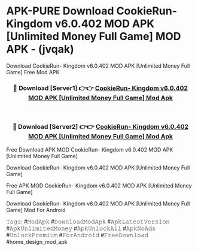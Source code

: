 # APK-PURE Download CookieRun- Kingdom v6.0.402 MOD APK [Unlimited Money   Full Game] MOD APK - (jvqak)
Download CookieRun- Kingdom v6.0.402 MOD APK [Unlimited Money   Full Game] Free Mod APK

<div align="center">
<h3>🔴 Download [Server1] 👉👉 <a href="https://apk-comot.site?title=CookieRun-_Kingdom_v6.0.402_MOD_APK_[Unlimited_Money___Full_Game]">CookieRun- Kingdom v6.0.402 MOD APK [Unlimited Money   Full Game] Mod Apk</a></h3><br>

<h3>🔴 Download [Server2] 👉👉 <a href="https://apk-comot.site?title=CookieRun-_Kingdom_v6.0.402_MOD_APK_[Unlimited_Money___Full_Game]">CookieRun- Kingdom v6.0.402 MOD APK [Unlimited Money   Full Game] Mod Apk</a></h3>
</div>


Free Download APK MOD CookieRun- Kingdom v6.0.402 MOD APK [Unlimited Money   Full Game]

Download CookieRun- Kingdom v6.0.402 MOD APK [Unlimited Money   Full Game] 

Free APK MOD CookieRun- Kingdom v6.0.402 MOD APK [Unlimited Money   Full Game] 

Download CookieRun- Kingdom v6.0.402 MOD APK [Unlimited Money   Full Game] Mod For Android

𝚃𝚊𝚐𝚜: #𝙼𝚘𝚍𝙰𝚙𝚔 #𝙳𝚘𝚠𝚗𝚕𝚘𝚊𝚍𝙼𝚘𝚍𝙰𝚙𝚔 #𝙰𝚙𝚔𝙻𝚊𝚝𝚎𝚜𝚝𝚅𝚎𝚛𝚜𝚒𝚘𝚗 #𝙰𝚙𝚔𝚄𝚗𝚕𝚒𝚖𝚒𝚝𝚎𝚍𝙼𝚘𝚗𝚎𝚢 #𝙰𝚙𝚔𝚄𝚗𝚕𝚘𝚌𝚔𝙰𝚕𝚕 #𝙰𝚙𝚔𝙽𝚘𝙰𝚍𝚜 #𝚄𝚗𝚕𝚘𝚌𝚔𝙿𝚛𝚎𝚖𝚒𝚞𝚖 #𝙵𝚘𝚛𝙰𝚗𝚍𝚛𝚘𝚒𝚍 #𝙵𝚛𝚎𝚎𝙳𝚘𝚠𝚗𝚕𝚘𝚊𝚍 #home_design_mod_apk